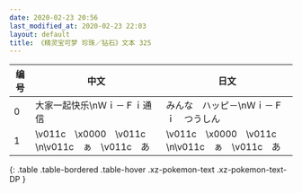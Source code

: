 ```yaml
---
date: 2020-02-23 20:56
last_modified_at: 2020-02-23 22:03
layout: default
title: 《精灵宝可梦 珍珠／钻石》文本 325
---
```

| 编号 | 中文 | 日文 |
| ---- | ---- | ---- |
| 0 | 大家一起快乐\nＷｉ－Ｆｉ通信 | みんな　ハッピ－\nＷｉ－Ｆｉ　つうしん |
| 1 | \v011c　\x0000　\v011c　　\n\v011c　ぁ　\v011c　あ | \v011c　\x0000　\v011c　　\n\v011c　ぁ　\v011c　あ |
{: .table .table-bordered .table-hover .xz-pokemon-text .xz-pokemon-text-DP }